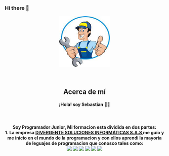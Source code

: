 ### Hi there 👋

<p align="center" style="text-align:center;">
  <img width="160" height="160" src="/img/mecanico.jfif"><br><br><br>
      <h2 align="center">Acerca de mí</h2>
    <h4><p align="center"><b>¡Hola! soy Sebastian<b> 👨‍💻</p></h4><br>
    <h4><p align="center">Soy Programador Junior, Mi formacion esta dividida en dos partes:<br>
    1. La empresa <a href="https://www.instagram.com/divergentesi/" rel="nofollow"> DIVERGENTE SOLUCIONES INFORMÁTICAS S.A.S </a> me guío y me inicio en el mundo de la programacion y con ellos aprendi la mayoria de leguajes de programacion que conosco tales como:<br>  
    <img src="https://camo.githubusercontent.com/3c5bc88816ec33678e81b5b25629979a22c677fcfe04a3c9374a2a90ad9663a0/68747470733a2f2f696d672e736869656c64732e696f2f62616467652f2d48544d4c352d4533344632363f7374796c653d666c6174266c6f676f3d68746d6c35266c696e6b3d68747470733a2f2f6769746875622e636f6d2f7a6172636f7665726465">  
    <img src="https://camo.githubusercontent.com/3f8f4b2def3ec4a7916b8ace67cabea2600df94978c2d081ab7e0e81d1096d9d/68747470733a2f2f696d672e736869656c64732e696f2f62616467652f2d435353332d3135373242363f7374796c653d666c6174266c6f676f3d63737333266c696e6b3d68747470733a2f2f6769746875622e636f6d2f7a6172636f7665726465">  
    <img src="https://camo.githubusercontent.com/f33641cfd76f9e092de5601d904a5a6a152b21b7a6620d70a55491d63035143b/68747470733a2f2f696d672e736869656c64732e696f2f62616467652f2d4a6176615363726970742d626c61636b3f7374796c653d666c6174266c6f676f3d6a617661736372697074266c696e6b3d68747470733a2f2f6769746875622e636f6d2f7a6172636f7665726465">  
    <img src="https://camo.githubusercontent.com/6d1f57ef955c0cd5e96c00c3d4af0c66031a5a9951c324c073402c01888ed756/68747470733a2f2f696d672e736869656c64732e696f2f62616467652f2d5048502d626c75653f7374796c653d666c6174266c6f676f3d504850266c696e6b3d68747470733a2f2f6769746875622e636f6d2f7a6172636f7665726465">  
    <img src="https://camo.githubusercontent.com/eea2c316168dc3c3aa5ca6bff3a10bfdcbc9a8a2067cf4844debc3c0ca532cc8/68747470733a2f2f696d672e736869656c64732e696f2f62616467652f2d426f6f7473747261702d3536334437433f7374796c653d666c6174266c6f676f3d626f6f74737472617026266c696e6b3d68747470733a2f2f6769746875622e636f6d2f7a6172636f7665726465">  
    <img src="https://camo.githubusercontent.com/881cbe12910480fdacf134d31c66c18bf35db6a400754f2636541824924410c3/68747470733a2f2f696d672e736869656c64732e696f2f62616467652f2d4d7953514c2d626c61636b3f7374796c653d666c6174266c6f676f3d6d7973716c266c696e6b3d68747470733a2f2f6769746875622e636f6d2f7a6172636f7665726465">
    </p></h4>
</p>



<!--
**SHR1404091/SHR1404091** is a ✨ _special_ ✨ repository because its `README.md` (this file) appears on your GitHub profile.

Here are some ideas to get you started:

- 🔭 I’m currently working on ...
- 🌱 I’m currently learning ...
- 👯 I’m looking to collaborate on ...
- 🤔 I’m looking for help with ...
- 💬 Ask me about ...
- 📫 How to reach me: ...
- 😄 Pronouns: ...
- ⚡ Fun fact: ...
-->

